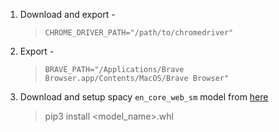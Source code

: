 1. Download and export -

   > `CHROME_DRIVER_PATH="/path/to/chromedriver"`

1. Export -

   > `BRAVE_PATH="/Applications/Brave Browser.app/Contents/MacOS/Brave Browser"`

1. Download and setup spacy `en_core_web_sm` model from [here](https://github.com/explosion/spacy-models/releases/download/en_core_web_sm-3.4.1/en_core_web_sm-3.4.1-py3-none-any.whl)
   > pip3 install <model_name>.whl
